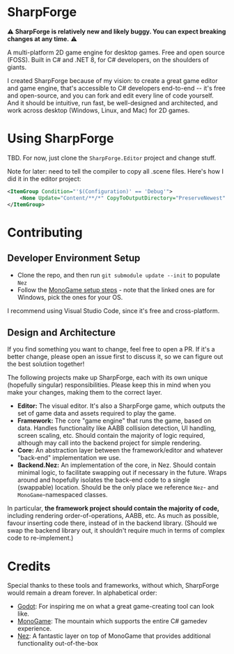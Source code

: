 # SharpForge

:warning: **SharpForge is relatively new and likely buggy. You can expect breaking changes at any time.** :warning:

A multi-platform 2D game engine for desktop games. Free and open source (FOSS). Built in C# and .NET 8, for C# developers, on the shoulders of giants.

I created SharpForge because of my vision: to create a great game editor and game engine, that's accessible to C# developers end-to-end -- it's free and open-source, and you can fork and edit every line of code yourself.  And it should be intuitive, run fast, be well-designed and architected, and work across desktop (Windows, Linux, and Mac) for 2D games.

# Using SharpForge

TBD. For now, just clone the `SharpForge.Editor` project and change stuff.

Note for later: need to tell the compiler to copy all .scene files. Here's how I did it in the editor project:

```xml
<ItemGroup Condition="'$(Configuration)' == 'Debug'">
    <None Update="Content/**/*" CopyToOutputDirectory="PreserveNewest" />
</ItemGroup>
```

# Contributing

## Developer Environment Setup

- Clone the repo, and then run `git submodule update --init` to populate `Nez`
- Follow the [MonoGame setup steps](https://docs.monogame.net/articles/getting_started/1_setting_up_your_os_for_development_windows.html?tabs=android) - note that the linked ones are for Windows, pick the ones for your OS.

I recommend using Visual Studio Code, since it's free and cross-platform.

## Design and Architecture

If you find something you want to change, feel free to open a PR. If it's a better change, please open an issue first to discuss it, so we can figure out the best solutiion together!

The following projects make up SharpForge, each with its own unique (hopefully singular) responsibilities. Please keep this in mind when you make your changes, making them to the correct layer.

- **Editor:** The visual editor. It's also a SharpForge game, which outputs the set of game data and assets required to play the game.
- **Framework:** The core "game engine" that runs the game, based on data. Handles functionality like AABB collision detection, UI handling, screen scaling, etc. Should contain the majority of logic required, although may call into the backend project for simple rendering.
- **Core:** An abstraction layer between the framework/editor and whatever "back-end" implementation we use.
- **Backend.Nez:** An implementation of the core, in Nez. Should contain minimal logic, to facilitate swapping out if necessary in the future. Wraps around and hopefully isolates the back-end code to a single (swappable) location. Should be the only place we reference `Nez`- and `MonoGame`-namespaced classes.

In particular, **the framework project should contain the majority of code,** including rendering order-of-operations, AABB, etc. As much as possible, favour inserting code there, instead of in the backend library. (Should we swap the backend library out, it shouldn't require much in terms of complex code to re-implement.)

# Credits

Special thanks to these tools and frameworks, without which, SharpForge would remain a dream forever. In alphabetical order:

- [Godot](https://github.com/godot-engine/godot): For inspiring me on what a great game-creating tool can look like.
- [MonoGame](https://github.com/MonoGame/MonoGame): The mountain which supports the entire C# gamedev experience. 
- [Nez](https://github.com/prime31/Nez): A fantastic layer on top of MonoGame that provides additional functionality out-of-the-box 